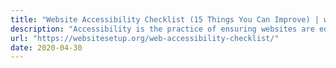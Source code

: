 ```yaml
---
title: "Website Accessibility Checklist (15 Things You Can Improve) | websitesetup.org"
description: "Accessibility is the practice of ensuring websites are equally available to people with disabilities so they have equal access to the goods and services those sites provide. It’s an integral part of professional web design and development. Why Should You Care About Accessibility? There are many reasons why developers, designers, and their employers/ clients should …"
url: "https://websitesetup.org/web-accessibility-checklist/"
date: 2020-04-30
---
```

